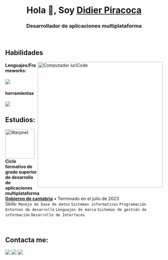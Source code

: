 
<h1 align="center">Hola 👋, Soy <a href="https://diperpiracoca.github.io/Me.io/" target="blank">
Didier Piracoca</a></h1>
<h3 align="center">Desarrollador de aplicaciones multiplataforma </h3>

<br>

## Habilidades
<img src="https://raw.githubusercontent.com/MicaelliMedeiros/micaellimedeiros/master/image/computer-illustration.png" min-width="400px" max-width="400px" width="400px" align="right" alt="Computador iuriCode">


#### Lenguajes/Frameworks:
 <img src="https://skillicons.dev/icons?i=java,html,maven,mysql,spring,angular,ts,gradle,css,js,jquery&perline=6">

#### herramientas
<img src="https://skillicons.dev/icons?i=eclipse,androidstudio,firebase,figma,mysql,svg,vscode">


## Estudios:

[<img align="left" height="94px" width="94px" alt="Warpnet" src="https://digital55.com/wp-content/uploads/2022/01/desarrollo_apps_entornos_empresariales.jpg"/>](https://www.educantabria.es/)
**Ciclo formativo de grado superior de desarrollo de aplicaciones multiplataforma** \
[**Gobierno de cantabria**](https://www.educantabria.es/)  • Terminado en el julio de 2023\
Skills: `Manejo de base de datos` `Sistemas informaticos` 
`Programación` `Entornos de desarrollo` `Lenguajes de marca` 
`Sistemas de gestión de información` `Desarrollo de Interfaces`


<br>

## Contacta me:
<div>
<a href="https://www.instagram.com/diper_2.0/" target="_blank"><img loading="lazy" src="https://img.shields.io/badge/-Instagram-%23E4405F?style=for-the-badge&logo=instagram&logoColor=white" target="_blank"></a>
<a href = "mailto: santy07piracoca@gmail.com"><img loading="lazy" src="https://img.shields.io/badge/Gmail-D14836?style=for-the-badge&logo=gmail&logoColor=white" target="_blank"></a>
<a href="https://www.linkedin.com/in/didier-estiben-piracoca-campos-460828216/" target="_blank"><img loading="lazy" src="https://img.shields.io/badge/-LinkedIn-%230077B5?style=for-the-badge&logo=linkedin&logoColor=white" target="_blank"></a>   
</div>
